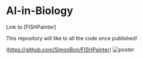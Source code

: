 # AI-in-Biology

Link to [FISHPainter]

This repository will like to all the code once published!

(https://github.com/SimonBon/FISHPainter)
![poster](poster_blue.png)
